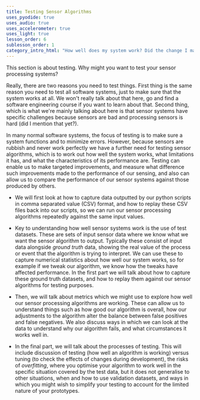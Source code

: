 ```yaml
---
title: Testing Sensor Algorithms
uses_pyodide: true
uses_audio: true
uses_accelerometer: true
uses_light: true 
lesson_order: 6
sublesson_order: 1
category_intro_html: "How well does my system work? Did the change I made to my algorithm improve it or make it worse? Is my system better than your system? In this section, we will talk through ways to answer these questions through testing. Do make sure you read this section, it is really important in terms of how you actually build things..."
---
```

This section is about testing. Why might you want to test your sensor processing systems? 

Really, there are two reasons you need to test things. First thing is the same reason you need to test all software systems, just to make sure that the system works at all. We won't really talk about that here, go and find a software engineering course if you want to learn about that. Second thing, which is what we're mainly talking about here is that sensor systems have specific challenges because sensors are bad and processing sensors is hard (did I mention that yet?). 

In many normal software systems, the focus of testing is to make sure a system functions and to minimize errors. However, because sensors are rubbish and never work perfectly we have a further need for testing sensor algorithms, which is to work out how well the system works, what limitations it has, and what the characteristics of its performance are. Testing can enable us to make targeted improvements, and measure what difference such improvements made to the performance of our sensing, and also can allow us to compare the performance of our sensor systems against those produced by others.

- We will first look at how to capture data outputted by our python scripts in comma separated value (CSV) format, and how to replay these CSV files back into our scripts, so we can run our sensor processing algorithms repeatedly against the same input values.

- Key to understanding how well sensor systems work is the use of test datasets. These are sets of input sensor data where we know what we want the sensor algorithm to output. Typically these consist of input data alongside *ground truth* data, showing the real value of the process or event that the algorithm is trying to interpret. We can use these to capture numerical statistics about how well our system works, so for example if we tweak our algorithm, we know how the tweaks have affected performance. In the first part we will talk about how to capture these ground truth datasets, and how to replay them against our sensor algorithms for testing purposes.

- Then, we will talk about metrics which we might use to explore how well our sensor processing algorithms are working. These can allow us to understand things such as how good our algorithm is overall, how our adjustments to the algorithm alter the balance between false positives and false negatives. We also discuss ways in which we can look at the data to understand why our algorithm fails, and what circumstances it works well in.

- In the final part, we will talk about the processes of testing. This will include discussion of testing (how well an algorithm is working) versus tuning (to check the effects of changes during development), the risks of *overfitting*, where you optimise your algorithm to work well in the specific situation covered by the test data, but it does not generalise to other situations, when and how to use validation datasets, and ways in which you might wish to simplify your testing to account for the limited nature of your prototypes.



